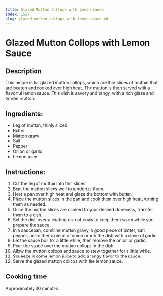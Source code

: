 ```yaml
---
title: Glazed Mutton Collops with Lemon Sauce
index: 1527
slug: glazed-mutton-collops-with-lemon-sauce.md
---
```


# Glazed Mutton Collops with Lemon Sauce

## Description
This recipe is for glazed mutton collops, which are thin slices of mutton that are beaten and cooked over high heat. The mutton is then served with a flavorful lemon sauce. This dish is savory and tangy, with a rich glaze and tender mutton.

## Ingredients:
- Leg of mutton, thinly sliced
- Butter
- Mutton gravy
- Salt
- Pepper
- Onion or garlic
- Lemon juice

## Instructions:
1. Cut the leg of mutton into thin slices.
2. Beat the mutton slices well to tenderize them.
3. Heat a pan over high heat and glaze the bottom with butter.
4. Place the mutton slices in the pan and cook them over high heat, turning them as needed.
5. Once the mutton slices are cooked to your desired doneness, transfer them to a dish.
6. Set the dish over a chafing dish of coals to keep them warm while you prepare the sauce.
7. In a saucepan, combine mutton gravy, a good piece of butter, salt, pepper, and either a piece of onion or rub the dish with a clove of garlic.
8. Let the sauce boil for a little while, then remove the onion or garlic.
9. Pour the sauce over the mutton collops in the dish.
10. Allow the mutton collops and sauce to stew together for a little while.
11. Squeeze in some lemon juice to add a tangy flavor to the sauce.
12. Serve the glazed mutton collops with the lemon sauce.

## Cooking time
Approximately 30 minutes
